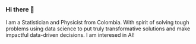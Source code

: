 ### Hi there 👋
I am a Statistician and Physicist from Colombia. With spirit of solving tough problems using data science to put truly transformative solutions and make impactful data-driven decisions. I am interesed in AI! 
<!--
**anmarphy/anmarphy** is a ✨ _special_ ✨ repository because its `README.md` (this file) appears on your GitHub profile.

Here are some ideas to get you started:

- 🔭 I’m currently working as data scientist.
- 🌱 I’m currently learning tensorflow and keras!

-->
